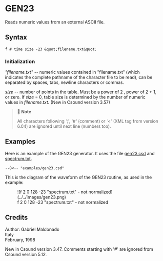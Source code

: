 <!--
id:GEN23
category:
-->
# GEN23
Reads numeric values from an external ASCII file.

## Syntax
``` csound-orc
f # time size -23 &quot;filename.txt&quot;
```

### Initialization

_&quot;filename.txt&quot;_ -- numeric values contained in &quot;filename.txt&quot; (which indicates the complete pathname of the character file to be read), can be separated by spaces, tabs, newline characters or commas.

_size_ -- number of points in the table. Must be a power of 2 , power of 2 + 1, or zero.  If _size_ = 0, table size is determined by the number of numeric values in _filename.txt_. (New in Csound version 3.57)

> :memo: **Note**
>
> All characters following ';', '#' (comment) or '&lt;' (XML tag from version 6.04) are ignored until next line (numbers too).


## Examples

Here is an example of the GEN23 generator. It uses the file [gen23.csd](../../examples/gen23.csd) and [spectrum.txt](../../examples/spectrum.txt).

``` csound-csd title="Example of the GEN23 generator." linenums="1"
--8<-- "examples/gen23.csd"
```

This is the diagram of the waveform of the GEN23 routine, as used in the example:

<figure markdown="span">
![f 2 0 128 -23 "spectrum.txt" - not normalized](../../images/gen23.png)
<figcaption>f 2 0 128 -23 "spectrum.txt" - not normalized</figcaption>
</figure>

## Credits

Author: Gabriel Maldonado<br>
Italy<br>
February, 1998<br>

New in Csound version 3.47. Comments starting with '#' are
ignored from Csound version 5.12.
